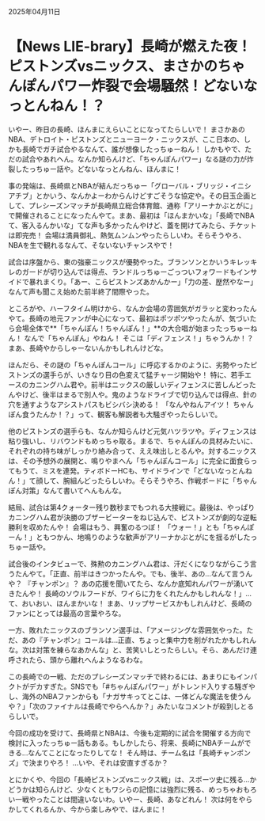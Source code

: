 2025年04月11日

# 【News LIE-brary】長崎が燃えた夜！ピストンズvsニックス、まさかのちゃんぽんパワー炸裂で会場騒然！どないなっとんねん！？

いやー、昨日の長崎、ほんまにえらいことになってたらしいで！ まさかあのNBA、デトロイト・ピストンズとニューヨーク・ニックスが、ここ日本の、しかも長崎でガチ試合やるなんて、誰が想像したっちゅーねん！ しかもやで、ただの試合やあれへん。なんか知らんけど、「ちゃんぽんパワー」なる謎の力が炸裂したっちゅー話や。どないなっとんねん、ほんまに！

事の発端は、長崎県とNBAが結んだっちゅー「グローバル・ブリッジ・イニシアチブ」とかいう、なんかよーわからんけどすごそうな協定や。その目玉企画として、プレシーズンマッチが長崎県立総合体育館、通称「アリーナかぶとがに」で開催されることになったんやて。まあ、最初は「ほんまかいな」「長崎でNBAて、客入るんかいな」てな声も多かったんやけど、蓋を開けてみたら、チケットは即完売！ 会場は満員御礼、熱気ムンムンやったらしいわ。そらそうやろ、NBAを生で観れるなんて、そないないチャンスやで！

試合は序盤から、東の強豪ニックスが優勢やった。ブランソンとかいうキレッキレのガードが切り込んでは得点、ランドルっちゅーごっついフォワードもインサイドで暴れまくり。「あー、こらピストンズあかんかー」「力の差、歴然やなー」なんて声も聞こえ始めた前半終了間際やった。

ところがや、ハーフタイム明けから、なんか会場の雰囲気がガラッと変わったんやて。長崎の地元ファンが中心になって、最初はポツポツやったんが、気づいたら会場全体で**「ちゃんぽん！ちゃんぽん！」**の大合唱が始まったっちゅーねん！ なんで「ちゃんぽん」やねん！ そこは「ディフェンス！」ちゃうんか！？ まあ、長崎やからしゃーないんかもしれんけどな。

ほんだら、その謎の「ちゃんぽんコール」に呼応するかのように、劣勢やったピストンズの選手らが、いきなり目の色変えて猛チャージ開始や！ 特に、若手エースのカニングハム君や。前半はニックスの厳しいディフェンスに苦しんどったんやけど、後半はまるで別人や。鬼のようなドライブで切り込んでは得点、針の穴を通すようなアシストパスもビシバシ決める！ 「なんやねんアイツ！ ちゃんぽん食うたんか！？」って、観客も解説者も大騒ぎやったらしいで。

他のピストンズの選手らも、なんか知らんけど元気ハツラツや。ディフェンスは粘り強いし、リバウンドもめっちゃ取る。まるで、ちゃんぽんの具材みたいに、それぞれの持ち味がしっかり絡み合って、ええ味出しとるんや。対するニックスは、その予想外の展開と、鳴りやまへん「ちゃんぽんコール」に完全に面食らってもうて、ミスを連発。ティボドーHCも、サイドラインで「どないなっとんねん！」て顔して、腕組んどったらしいわ。そらそうやろ、作戦ボードに「ちゃんぽん対策」なんて書いてへんもんな。

結局、試合は第4クォーター残り数秒までもつれる大接戦に。最後は、やっぱりカニングハム君が決勝のブザービーターをねじ込んで、ピストンズが劇的な逆転勝利を収めたんや！ 会場はもう、興奮のるつぼ！ 「ウォー！」とも「ちゃんぽーん！」ともつかん、地鳴りのような歓声がアリーナかぶとがにを揺るがしたっちゅー話や。

試合後のインタビューで、殊勲のカニングハム君は、汗だくになりながらこう言うたんやて。「正直、前半はきつかったんや。でも、後半、あの…なんて言うんや？ 『チャンポン』？ あの応援を聞いてたら、なんか底知れんパワーが湧いてきたんや！ 長崎のソウルフードが、ワイらに力をくれたんかもしれんな！」…て、おいおい、ほんまかいな！ まあ、リップサービスかもしれんけど、長崎のファンにとっては最高の言葉やろな。

一方、敗れたニックスのブランソン選手は、「アメージングな雰囲気やった。ただ、あの『チャンポン』コールは…正直、ちょっと集中力を削がれたかもしれんな。次は対策を練らなあかんな」と、苦笑いしとったらしい。そら、あんだけ連呼されたら、頭から離れへんようなるわな。

この長崎での一戦、ただのプレシーズンマッチで終わるには、あまりにもインパクトがデカすぎた。SNSでも「#ちゃんぽんパワー」がトレンド入りする騒ぎやし、海外のNBAファンからも「ナガサキってとこは、一体どんな魔法を使うんや？」「次のファイナルは長崎でやらへんか？」みたいなコメントが殺到しとるらしいで。

今回の成功を受けて、長崎県とNBAは、今後も定期的に試合を開催する方向で検討に入ったっちゅー話もある。もしかしたら、将来、長崎にNBAチームができる…なんてことになったりしてな！ そん時は、チーム名は「長崎チャンポンズ」で決まりやろ！ …いや、それは安直すぎるか？

とにかくや、今回の「長崎ピストンズvsニックス戦」は、スポーツ史に残る…かどうかは知らんけど、少なくともワシらの記憶には強烈に残る、めっちゃおもろい一戦やったことは間違いないわ。いやー、長崎、あなどれん！ 次は何をやらかしてくれるんか、今から楽しみやで、ほんまに！
